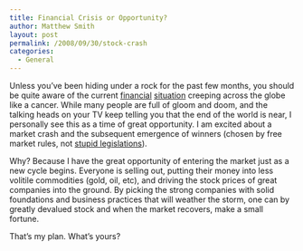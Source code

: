 ```yaml
---
title: Financial Crisis or Opportunity?
author: Matthew Smith
layout: post
permalink: /2008/09/30/stock-crash
categories:
  - General
---
```

Unless you&#8217;ve been hiding under a rock for the past few months, you should be quite aware of the current [financial][1] [situation][2] creeping across the globe like a cancer. While many people are full of gloom and doom, and the talking heads on your TV keep telling you that the end of the world is near, I personally see this as a time of great opportunity. I am excited about a market crash and the subsequent emergence of winners (chosen by free market rules, not [stupid legislations][3]).

Why? Because I have the great opportunity of entering the market just as a new cycle begins. Everyone is selling out, putting their money into less volitile commodities (gold, oil, etc), and driving the stock prices of great companies into the ground. By picking the strong companies with solid foundations and business practices that will weather the storm, one can by greatly devalued stock and when the market recovers, make a small fortune.

That&#8217;s my plan. What&#8217;s yours?

 [1]: http://seekingalpha.com/article/97915-the-credit-hostage-crisis
 [2]: http://mises.org/story/3128
 [3]: http://mises.org/story/3132